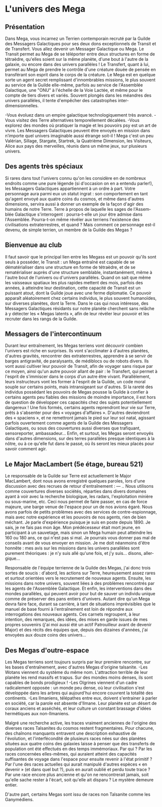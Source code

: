 # L'univers des Mega

## Présentation

Dans Mega, vous incarnez un Terrien contemporain recruté par la Guilde des Messagers Galactiques pour ses deux dons exceptionnels de Transit et de Transfert. Vous allez devenir un Messager Galactique ou Mega.
Le Transit permet au Mega de se téléporter entre deux structures en forme de tétraèdre, qu'elles soient sur la même planète, d'une bout à l'autre de la galaxie, ou encore dans des univers parallèles !
Le Transfert, quant à lui, permet au Mega de prendre le contrôle d'une créature douée de pensée en transférant son esprit dans le corps de la créature.
Le Mega est en quelque sorte un agent secret remplissant d'innombrables missions, le plus souvent au service de la Guilde elle-même, parfois au service de l'Assemblée Galactique, une "ONU" à l'échelle de la Voie Lactée, et même pour le compte de tiers divers et variés. Souvent plongés dans les méandres des univers parallèles, il tente d'empêcher des catastrophes inter-dimensionnelles.

-Vous évoluez dans un empire galactique technologiquement très avancé.
-Vous visitez des Terre alternatives temporellement décalées.
-Vous explorez des mondes où pratiquer la magie et les pouvoirs psy est un art de vivre.
Les Messagers Galactiques peuvent être envoyés en mission dans n’importe quel univers imaginable aussi étrange soit-il ! Mega c'est un peu Valérian, Sillage, Stargate, Startrek, la Quatrième Dimension, les Visiteurs, Alice aux pays des merveilles, réunis dans un même jeux, sur plusieurs univers.

## Des agents très spéciaux

Si rares dans tout l'univers connu qu'on les considère en de nombreux endroits comme une pure légende (si d'occasion on en a entendu par­ler!), les Messagers Galactiques appartien­nent à un ordre à part.
Votre personnage aura parmi eux un statut ingrat : son comportement en tant qu'agent envoyé aux quatre coins du cosmos, et même dans d'autres dimensions, servira aussi à donner un exemple de la façon d'agir des humains de notre Terre. Terre à propos de laquelle les sages de l'Assem­blée Galactique s'interrogent : pourra-t-elle un jour être admise dans l'Assemblée. Pourra-t-on même révéler aux terriens l'existence des civilisations extraterrestres, et quand ?
Mais comment ce personnage est-il deve­nu, de simple terrien, un membre de la Guilde des Megas ?

## Bienvenue au club

Il faut savoir que le principal lien entre les Megass est un pouvoir qu'ils sont seuls à posséder, le Transit : un Mega entraîné est capable de se dématérialiser dans une structure en forme de tétraèdre, et de se rematérialiser auprès d'une structure sem­blable, instantanément, même à l'autre bout de l'univers ou d'univers parallèles. Quand on sait que même les vaisseaux spatiaux les plus rapides mettent des mois, parfois des années, à atteindre leur desti­nation, cette capacité de Transit est un puissant atout, dont la Guilde joue avec une ferme diplomatie.
Ce pouvoir apparaît aléatoirement chez certains individus, le plus souvent huma­noïdes, sur diverses planètes, dont la Terre. Dans le cas qui nous intéresse, des Messa­gers Galactiques résidants sur notre planè­te cherchent sans relâche à y détecter les « Megas latents », afin de leur révéler leur pouvoir et les recruter dans les rangs de la Guilde.

## Messagers de l'intercontinuum

Durant leur entraînement, les Megas ter­riens vont découvrir combien l'univers est riche en surprises. Ils vont s'acclimater à d'autres planètes, d'autres gravités, ren­contrer des extraterrestres, apprendre à se servir de barges antigravité, de paralysants, de médiblocs ou de robots divers. Ils vont aussi cultiver leur pouvoir de Transit, afin de voyager sans risque par ce moyen, ainsi qu'un autre pouvoir allant de pair : le Transfert, qui permet à l'esprit de s'immiscer dans le corps d'un autre être vivant.
Parallèlement, leurs instructeurs vont les former à l'esprit de la Guilde, un code moral souple sur certains points, mais intransigeant sur d'autres. Si la rareté des individus possédant les pouvoirs de Megas pousse la Guilde à confier à certains agents peu fiables des missions de moindre importance, il est hors de question de développer ces capacités chez des sujets potentiellement dangereux !
Une fois formés, certains agents repren­dront leur vie sur Terre, prêts à s'absenter pour des « voyages d'affaires ». D'autres deviendront des « spaciens », et ne remet­tront jamais le pied sur leur sol natal, agis­sant parfois ouvertement comme agents de la Guilde des Messagers Galactiques, ou sous des couvertures aussi diverses que trafiquant, sensoreporter, ambassadeur...
Enfin, et surtout, les Megas seront envoyés dans d'autres dimensions, sur des terres parallèles presque identiques à la nôtre, ou à ce qu'elle fut dans le passé, où ils seront les mieux placés pour savoir comment agir.

## Le Major MacLambert (5e étage, bureau 521)

Le responsable de la Guilde sur Terre est actuellement le Major MacLambert, dont nous avons enregistré quelques paroles, lors d'une discussion avec des recrues de retour d'entraînement :
— .. Nous utilisons comme couvertures diverses sociétés, réparties dans divers domaines ayant à voir avec la recherche biologique, les radars, l'exploitation miniè­re ou sous-marine, etc. Ceci nous permet de faire passer, en cas de force majeure, une barge venue de l'espace pour un de nos avions égaré. Nous avons parfois de petits problèmes avec des services de contre-espionnage, mais avec notre expé­rience et les pouvoirs de nos agents, rien de bien méchant. Je parle d'expérience puisque je suis en poste depuis 1890. Je sais, je ne fais pas mon âge. Mon prédéces­seur était mort jeune, en participant à un sauvetage, mais sinon un Mega humain peut atteindre les 160 ou 180 ans, ce qui n'est pas si mal.
Je pourrais vous donner pas mal de conseils avant de vous envoyer en mission. Je me doit néanmoins d'être honnête : mes avis sur les missions dans les univers paral­lèles sont purement théoriques : je n'y suis allé qu'une fois, et j'y suis... disons, aller­gique...

Responsable de l'équipe terrienne de la Guilde des Megas, j'ai donc trois sortes de soucis : d'abord, les actions sur Terre, heureusement assez rares et surtout orientées vers le recrutement de nouveaux agents. Ensuite, les mis­sions dans notre univers, souvent liées à des problèmes rencontrés par les agents de l'Assemblée Galactique. Et enfin, les interventions dans des mondes parallèles, qui peuvent avoir pour but de sauver un individu unique comme de préserver des pans entiers d'univers.
Autant dire qu'un Mega devra faire face, durant sa carrière, à tant de situations imprévisibles que le manuel de base fourni à l'entraînement est loin de répondre aux interrogations des nouveaux agents.
Ces carnets regroupent, à leur intention, des remarques, des idées, des mises en garde issues de mes propres souvenirs (j'ai moi aussi été un actif Patrouilleur avant de devenir Major) et des récits des équipes que, depuis des dizaines d'années, j'ai envoyées aux douze coins des univers...

## Des Megas d'outre-espace

Les Megas terriens sont toujours surpris par leur première rencontre, sur les bases d'entraînement, avec d'autres Megas d'origine talsanite.
-Les Wotans viennent du système du même nom. L'attraction terrible de leur planète les rend massifs et trapus. Sur des mondes moins denses, ils sont capables de bonds prodigieux !
-Les Olgrines viennent d'un cadre radicalement opposée : un monde peu dense, où leur civilisation s'est développée dans les arbres qui aujourd'hui encore couvrent la totalité des continents.
-Les Ilmaniens, télépathes entre eux, doivent s'entrainer à parler en société, car la parole est absente d'Ilmane. Leur planète est un désert de coraux anciens et asséchés, et leur culture un constant brassage d'idées hermétiques aux non-Ilmaniens.

Malgré une recherche active, les traces vraiment anciennes de l'origine des diverses races Talsanites du cosmos restent fragmentaires. Pour chacune, des chaînons manquants entravent une des­cription exhaustive de l'évolution, et l'interfécondité de plusieurs races nées sur des planètes situées aux quatre coins des galaxies laisse à penser que des transferts de population ont été effectués en des temps immémoriaux. Par qui ? Par les races concernées elles-mêmes, qui au­raient atteint des capacités suffisantes de voyage dans l'espace pour ensuite revenir à l'état primitif ? Par l'une des races actuelles qui aurait manipulé d'autres espèces « en devenir » (et dans quel but ?), puis en aurait oublié et per­du toute trace ? Par une race encore plus ancienne et qu'on ne rencontrerait jamais, soit qu'elle sache rester à l'écart, soit qu'elle ait disparu ? Le mystère demeure entier.

D'autre part, certains Megas sont issu de races non Talsanite comme les Ganymédiens.

